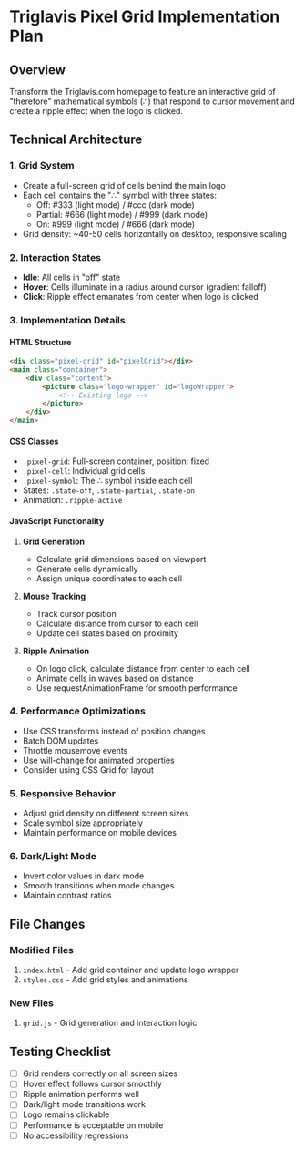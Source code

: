 # Triglavis Pixel Grid Implementation Plan

## Overview
Transform the Triglavis.com homepage to feature an interactive grid of "therefore" mathematical symbols (∴) that respond to cursor movement and create a ripple effect when the logo is clicked.

## Technical Architecture

### 1. Grid System
- Create a full-screen grid of cells behind the main logo
- Each cell contains the "∴" symbol with three states:
  - Off: #333 (light mode) / #ccc (dark mode)
  - Partial: #666 (light mode) / #999 (dark mode)
  - On: #999 (light mode) / #666 (dark mode)
- Grid density: ~40-50 cells horizontally on desktop, responsive scaling

### 2. Interaction States
- **Idle**: All cells in "off" state
- **Hover**: Cells illuminate in a radius around cursor (gradient falloff)
- **Click**: Ripple effect emanates from center when logo is clicked

### 3. Implementation Details

#### HTML Structure
```html
<div class="pixel-grid" id="pixelGrid"></div>
<main class="container">
    <div class="content">
        <picture class="logo-wrapper" id="logoWrapper">
            <!-- Existing logo -->
        </picture>
    </div>
</main>
```

#### CSS Classes
- `.pixel-grid`: Full-screen container, position: fixed
- `.pixel-cell`: Individual grid cells
- `.pixel-symbol`: The ∴ symbol inside each cell
- States: `.state-off`, `.state-partial`, `.state-on`
- Animation: `.ripple-active`

#### JavaScript Functionality
1. **Grid Generation**
   - Calculate grid dimensions based on viewport
   - Generate cells dynamically
   - Assign unique coordinates to each cell

2. **Mouse Tracking**
   - Track cursor position
   - Calculate distance from cursor to each cell
   - Update cell states based on proximity

3. **Ripple Animation**
   - On logo click, calculate distance from center to each cell
   - Animate cells in waves based on distance
   - Use requestAnimationFrame for smooth performance

### 4. Performance Optimizations
- Use CSS transforms instead of position changes
- Batch DOM updates
- Throttle mousemove events
- Use will-change for animated properties
- Consider using CSS Grid for layout

### 5. Responsive Behavior
- Adjust grid density on different screen sizes
- Scale symbol size appropriately
- Maintain performance on mobile devices

### 6. Dark/Light Mode
- Invert color values in dark mode
- Smooth transitions when mode changes
- Maintain contrast ratios

## File Changes

### Modified Files
1. `index.html` - Add grid container and update logo wrapper
2. `styles.css` - Add grid styles and animations

### New Files
1. `grid.js` - Grid generation and interaction logic

## Testing Checklist
- [ ] Grid renders correctly on all screen sizes
- [ ] Hover effect follows cursor smoothly
- [ ] Ripple animation performs well
- [ ] Dark/light mode transitions work
- [ ] Logo remains clickable
- [ ] Performance is acceptable on mobile
- [ ] No accessibility regressions